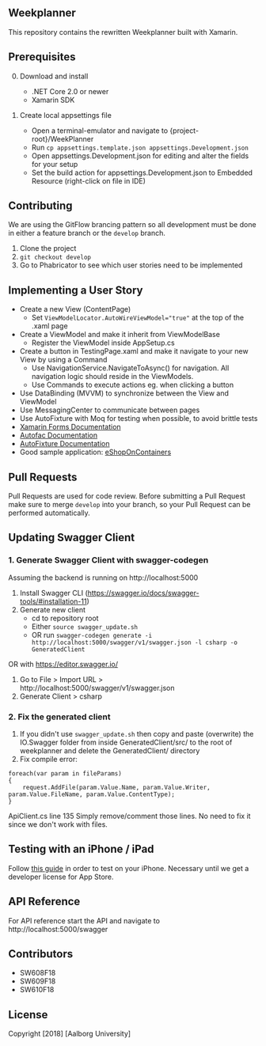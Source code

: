 ## Weekplanner

This repository contains the rewritten Weekplanner built with Xamarin.

## Prerequisites

0. Download and install
	- .NET Core 2.0 or newer
	- Xamarin SDK

1. Create local appsettings file
    - Open a terminal-emulator and navigate to {project-root}/WeekPlanner
    - Run `cp appsettings.template.json appsettings.Development.json`
    - Open appsettings.Development.json for editing and alter the fields for your setup
    - Set the build action for appsettings.Development.json to Embedded Resource (right-click on file in IDE)

## Contributing

We are using the GitFlow brancing pattern so all development must be done in either a feature branch or the `develop` branch.

1. Clone the project
2. `git checkout develop`
3. Go to Phabricator to see which user stories need to be implemented

## Implementing a User Story

- Create a new View (ContentPage)
    - Set `ViewModelLocator.AutoWireViewModel="true"` at the top of the .xaml page
- Create a ViewModel and make it inherit from ViewModelBase
    - Register the ViewModel inside AppSetup.cs
- Create a button in TestingPage.xaml and make it navigate to your new View by using a Command
    - Use NavigationService.NavigateToAsync<xxxViewModel>() for navigation. All navigation logic should reside in the ViewModels.
    - Use Commands to execute actions eg. when clicking a button
- Use DataBinding (MVVM) to synchronize between the View and ViewModel
- Use MessagingCenter to communicate between pages
- Use AutoFixture with Moq for testing when possible, to avoid brittle tests
- [Xamarin Forms Documentation](https://developer.xamarin.com/guides/xamarin-forms/)
- [Autofac Documentation](http://autofac.readthedocs.io/en/latest/getting-started/index.html)
- [AutoFixture Documentation](https://github.com/AutoFixture/AutoFixture/wiki/Cheat-Sheet)
- Good sample application: [eShopOnContainers](https://github.com/dotnet-architecture/eShopOnContainers/)

## Pull Requests

Pull Requests are used for code review. Before submitting a Pull Request make sure to merge `develop` into your branch, so your Pull Request can be performed automatically.

## Updating Swagger Client

### 1. Generate Swagger Client with swagger-codegen
Assuming the backend is running on http://localhost:5000

1. Install Swagger CLI (https://swagger.io/docs/swagger-tools/#installation-11) 
2. Generate new client
    - cd to repository root
    - Either `source swagger_update.sh` 
    - OR run `swagger-codegen generate -i http://localhost:5000/swagger/v1/swagger.json -l csharp -o GeneratedClient`

OR with https://editor.swagger.io/

1. Go to File > Import URL > http://localhost:5000/swagger/v1/swagger.json
3. Generate Client > csharp

### 2. Fix the generated client

1. If you didn't use `swagger_update.sh` then copy and paste (overwrite) the IO.Swagger folder from inside GeneratedClient/src/ to the root of weekplanner and delete the GeneratedClient/ directory
2. Fix compile error:
```
foreach(var param in fileParams)
{
    request.AddFile(param.Value.Name, param.Value.Writer, param.Value.FileName, param.Value.ContentType);
}
```
ApiClient.cs line 135
Simply remove/comment those lines. No need to fix it since we don't work with files.

## Testing with an iPhone / iPad
Follow [this guide](https://docs.microsoft.com/en-us/xamarin/ios/get-started/installation/device-provisioning/free-provisioning) in order to test on your iPhone. Necessary until we get a developer license for App Store.



## API Reference

For API reference start the API and navigate to http://localhost:5000/swagger

## Contributors

- SW608F18
- SW609F18
- SW610F18 

## License

Copyright [2018] [Aalborg University]
